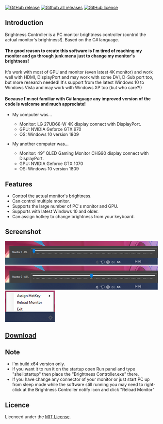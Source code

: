 [![GitHub release](https://img.shields.io/github/release/MinorMole/Brightness_Controller.svg)](https://gitHub.com/MinorMole/Brightness_Controller/releases)
[![Github all releases](https://img.shields.io/github/downloads/MinorMole/Brightness_Controller/total.svg)](https://GitHub.com/MinorMole/Brightness_Controller/releases/)
[![GitHub license](https://img.shields.io/github/license/MinorMole/Brightness_Controller.svg)](https://github.com/MinorMole/Brightness_Controller/blob/master/LICENSE)

## Introduction

Brightness Controller is a PC monitor brightness controller (control the actual monitor's brightness!). Based on the C# language.

#### The good reason to create this software is I'm tired of reaching my monitor and go through junk menu just to change my monitor's brightness!

It's work with most of GPU and monitor (even latest 4K monitor) and work well with HDMI, DisplayPort and may work with some DVI, D-Sub port too, but more research needed! It's support from the latest Windows 10 to Windows Vista and may work with Windows XP too (but who care?!)

#### Because I'm not familiar with C# language any improved version of the code is welcome and much appreciate!

* My computer was...

  - Monitor: LG 27UD68-W 4K display connect with DisplayPort.
  - GPU: NVIDIA Geforce GTX 970
  - OS: Windows 10 version 1809
  
* My another computer was...

  - Monitor: 49” QLED Gaming Monitor CHG90 display connect with DisplayPort.
  - GPU: NVIDIA Geforce GTX 1070
  - OS: Windows 10 version 1809

## Features

* Control the actual monitor's brightness.
* Can control multiple monitor.
* Supports the large number of PC's monitor and GPU.
* Supports with latest Windows 10 and older.
* Can assign hotkey to change brightness from your keyboard.

## Screenshot

![](https://github.com/MinorMole/Brightness_Controller/raw/master/docs/01.png)
![](https://github.com/MinorMole/Brightness_Controller/raw/master/docs/02.png)
![](https://github.com/MinorMole/Brightness_Controller/raw/master/docs/03.png)

## [Download](https://github.com/MinorMole/Brightness_Controller/releases)

## Note

* I'm build x64 version only.
* If you want it to run it on the startup open Run panel and type "shell:startup" then place the "Brightness Controller.exe" there.
* If you have change any connector of your monitor or just start PC up from sleep mode while the software still running you may need to right-click at the Brightness Controller notify icon and click "Reload Monitor"

## Licence

Licenced under the [MIT License](https://github.com/MinorMole/Brightness_Controller/blob/master/LICENSE).
